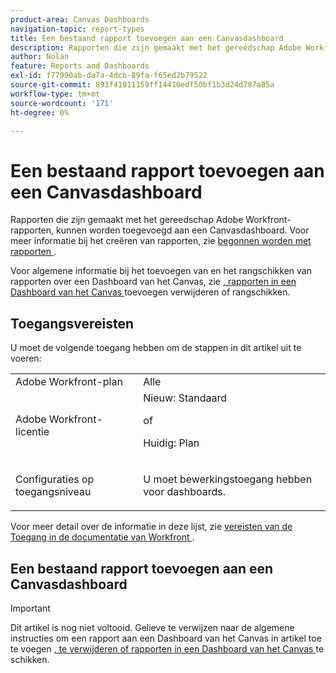 ```yaml
---
product-area: Canvas Dashboards
navigation-topic: report-types
title: Een bestaand rapport toevoegen aan een Canvasdashboard
description: Rapporten die zijn gemaakt met het gereedschap Adobe Workfront-rapporten, kunnen worden toegevoegd aan een Canvasdashboard.
author: Nolan
feature: Reports and Dashboards
exl-id: f77990ab-da7a-4dcb-89fa-f65ed2b79522
source-git-commit: 893f41011159ff14410edf50bf1b3d24d787a85a
workflow-type: tm+mt
source-wordcount: '171'
ht-degree: 0%

---
```


# Een bestaand rapport toevoegen aan een Canvasdashboard

Rapporten die zijn gemaakt met het gereedschap Adobe Workfront-rapporten, kunnen worden toegevoegd aan een Canvasdashboard. Voor meer informatie bij het creëren van rapporten, zie [ begonnen worden met rapporten ](/help/quicksilver/reports-and-dashboards/reports/reporting/get-started-reports-workfront.md).

Voor algemene informatie bij het toevoegen van en het rangschikken van rapporten over een Dashboard van het Canvas, zie [, rapporten in een Dashboard van het Canvas ](/help/quicksilver/reports-and-dashboards/canvas-dashboards/manage-canvas-dashboards/add-remove-arrange-reports.md) toevoegen verwijderen of rangschikken.

## Toegangsvereisten

U moet de volgende toegang hebben om de stappen in dit artikel uit te voeren:

<table style="table-layout:auto"> 
 <col> 
 <col> 
 <tbody> 
  <tr> 
   <td role="rowheader">Adobe Workfront-plan</td> 
   <td>Alle</td> 
  </tr> 
  <tr> 
   <td role="rowheader">Adobe Workfront-licentie</td> 
   <td>Nieuw: Standaard
   <p>of</p>
   <p>Huidig: Plan</p></td> 
  </tr> 
  <tr> 
   <td role="rowheader">Configuraties op toegangsniveau</td> 
   <td> <p>U moet bewerkingstoegang hebben voor dashboards.</p></td> 
  </tr> 
 </tbody> 
</table>

Voor meer detail over de informatie in deze lijst, zie [ vereisten van de Toegang in de documentatie van Workfront ](/help/quicksilver/administration-and-setup/add-users/access-levels-and-object-permissions/access-level-requirements-in-documentation.md).

## Een bestaand rapport toevoegen aan een Canvasdashboard

>[!IMPORTANT]
>
>Dit artikel is nog niet voltooid. Gelieve te verwijzen naar de algemene instructies om een rapport aan een Dashboard van het Canvas in artikel toe te voegen [, te verwijderen of rapporten in een Dashboard van het Canvas ](/help/quicksilver/reports-and-dashboards/canvas-dashboards/manage-canvas-dashboards/add-remove-arrange-reports.md) te schikken.
